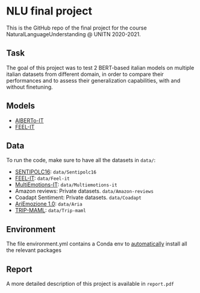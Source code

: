 # NLU final project

This is the GitHub repo of the final project for the course NaturalLanguageUnderstanding @ UNITN 2020-2021.

## Task
The goal of this project was to test 2 BERT-based italian models on multiple italian datasets from different domain, in order to compare their performances and to assess their generalization capabilities, with and without finetuning.

## Models
- [AlBERTo-IT](https://github.com/marcopoli/AlBERTo-it)
- [FEEL-IT](https://github.com/MilaNLProc/feel-it)

## Data
To run the code, make sure to have all the datasets in `data/`:
- [SENTIPOLC16](http://www.di.unito.it/~tutreeb/sentipolc-evalita16/index.html): `data/Sentipolc16`
- [FEEL-IT](https://github.com/MilaNLProc/feel-it): `data/Feel-it`
- [MultiEmotions-IT](https://github.com/RacheleSprugnoli/Esercitazioni_SA/tree/master/dataset): `data/Multiemotions-it`
- Amazon reviews: Private datasets. `data/Amazon-reviews`
- Coadapt Sentiment: Private datasets. `data/Coadapt`
- [AriEmozione 1.0](https://zenodo.org/record/4022318#.YRTaYYgzZPY): `data/Aria`
- [TRIP-MAML](https://github.com/diegma/trip-maml): `data/Trip-maml`

## Environment
The file environment.yml contains a Conda env to [automatically](https://conda.io/projects/conda/en/latest/user-guide/tasks/manage-environments.html#creating-an-environment-from-an-environment-yml-file) install all the relevant packages

## Report
A more detailed description of this project is available in `report.pdf`
